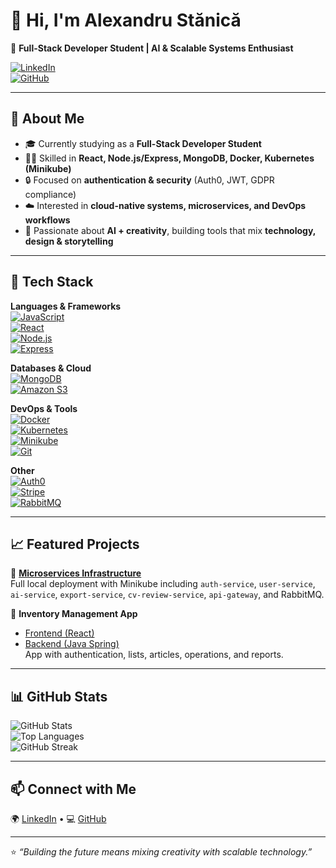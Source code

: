 # 👋 Hi, I'm Alexandru Stănică  

🚀 **Full-Stack Developer Student | AI & Scalable Systems Enthusiast**  

[![LinkedIn](https://img.shields.io/badge/LinkedIn-Connect-blue?style=flat-square&logo=linkedin)](https://www.linkedin.com/in/alexandru-stanica-14723428b/)  
[![GitHub](https://img.shields.io/badge/GitHub-Follow-black?style=flat-square&logo=github)](https://github.com/StanicaAlex15)  

---

## 🌟 About Me  
- 🎓 Currently studying as a **Full-Stack Developer Student**  
- 🧑‍💻 Skilled in **React, Node.js/Express, MongoDB, Docker, Kubernetes (Minikube)**  
- 🔒 Focused on **authentication & security** (Auth0, JWT, GDPR compliance)  
- ☁️ Interested in **cloud-native systems, microservices, and DevOps workflows**  
- 🎨 Passionate about **AI + creativity**, building tools that mix **technology, design & storytelling**  

---

## 🔧 Tech Stack  

**Languages & Frameworks**  
[![JavaScript](https://img.shields.io/badge/JavaScript-F7DF1E?style=flat-square&logo=javascript&logoColor=black)](https://developer.mozilla.org/en-US/docs/Web/JavaScript)  
[![React](https://img.shields.io/badge/React-20232A?style=flat-square&logo=react&logoColor=61DAFB)](https://react.dev/)  
[![Node.js](https://img.shields.io/badge/Node.js-43853D?style=flat-square&logo=node.js&logoColor=white)](https://nodejs.org/)  
[![Express](https://img.shields.io/badge/Express-000000?style=flat-square&logo=express&logoColor=white)](https://expressjs.com/)  

**Databases & Cloud**  
[![MongoDB](https://img.shields.io/badge/MongoDB-4EA94B?style=flat-square&logo=mongodb&logoColor=white)](https://www.mongodb.com/)  
[![Amazon S3](https://img.shields.io/badge/Amazon%20S3-569A31?style=flat-square&logo=amazonaws&logoColor=white)](https://aws.amazon.com/s3/)  

**DevOps & Tools**  
[![Docker](https://img.shields.io/badge/Docker-2496ED?style=flat-square&logo=docker&logoColor=white)](https://www.docker.com/)  
[![Kubernetes](https://img.shields.io/badge/Kubernetes-326CE5?style=flat-square&logo=kubernetes&logoColor=white)](https://kubernetes.io/)  
[![Minikube](https://img.shields.io/badge/Minikube-FFCC00?style=flat-square&logo=kubernetes&logoColor=black)](https://minikube.sigs.k8s.io/docs/)  
[![Git](https://img.shields.io/badge/Git-F05032?style=flat-square&logo=git&logoColor=white)](https://git-scm.com/)  

**Other**  
[![Auth0](https://img.shields.io/badge/Auth0-EB5424?style=flat-square&logo=auth0&logoColor=white)](https://auth0.com/)  
[![Stripe](https://img.shields.io/badge/Stripe-008CDD?style=flat-square&logo=stripe&logoColor=white)](https://stripe.com/)  
[![RabbitMQ](https://img.shields.io/badge/RabbitMQ-FF6600?style=flat-square&logo=rabbitmq&logoColor=white)](https://www.rabbitmq.com/)  

---

## 📈 Featured Projects  

🔹 [**Microservices Infrastructure**](https://github.com/StanicaAlex15/AI-Powered-Resume-Builder)  
Full local deployment with Minikube including `auth-service`, `user-service`, `ai-service`, `export-service`, `cv-review-service`, `api-gateway`, and RabbitMQ.  

🔹 **Inventory Management App**  
- [Frontend (React)](https://github.com/StanicaAlex15/TuneLab-Frontend)  
- [Backend (Java Spring)](https://github.com/StanicaAlex15/TuneLab-Backend)  
App with authentication, lists, articles, operations, and reports.  

---

## 📊 GitHub Stats  

![GitHub Stats](https://github-readme-stats.vercel.app/api?username=StanicaAlex15&show_icons=true&theme=tokyonight)  
![Top Languages](https://github-readme-stats.vercel.app/api/top-langs/?username=StanicaAlex15&layout=compact&theme=tokyonight)  
![GitHub Streak](https://github-readme-streak-stats.herokuapp.com/?user=StanicaAlex15&theme=tokyonight)  

---

## 📫 Connect with Me  
🌍 [LinkedIn](https://www.linkedin.com/in/alexandru-stanica-14723428b/) • 💻 [GitHub](https://github.com/StanicaAlex15)  

---

⭐️ *“Building the future means mixing creativity with scalable technology.”*  
